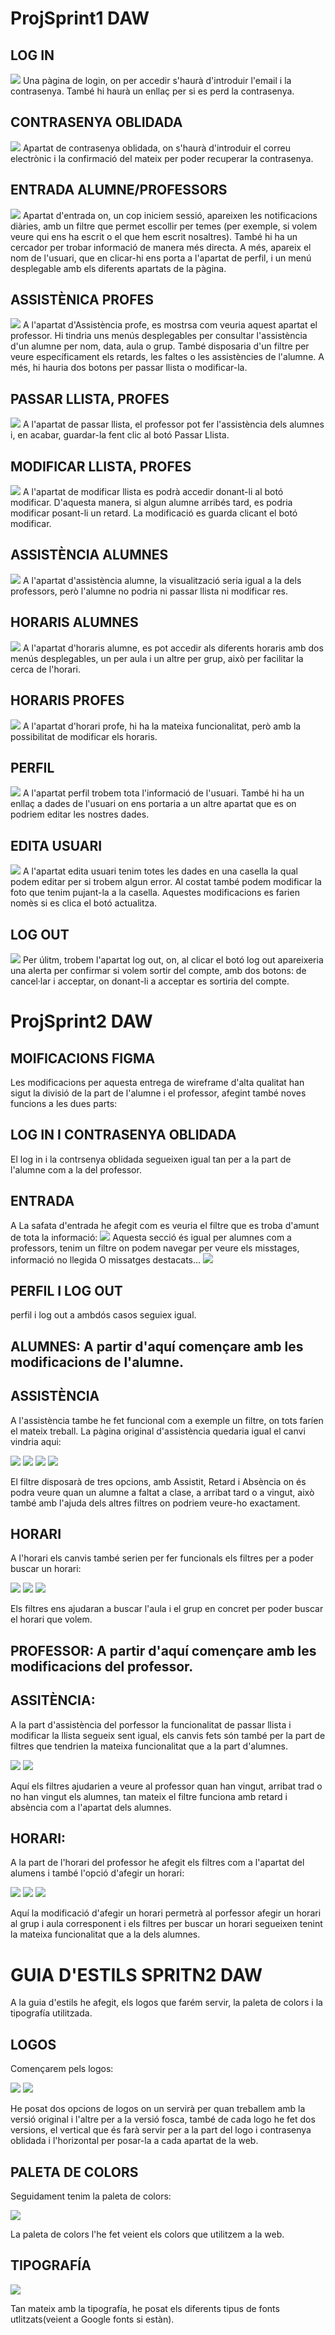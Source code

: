 # ProjSprint1 DAW

## LOG IN
![](log_in.png)
Una pàgina de login, on per accedir s'haurà d'introduir l'email i la contrasenya. També hi haurà un enllaç per si es perd la contrasenya.

## CONTRASENYA OBLIDADA
![](contrasenya_oblidada.png)
Apartat de contrasenya oblidada, on s'haurà d'introduir el correu electrònic i la confirmació del mateix per poder recuperar la contrasenya.

## ENTRADA ALUMNE/PROFESSORS
![](entrada.png)
Apartat d'entrada on, un cop iniciem sessió, apareixen les notificacions diàries, amb un filtre que permet escollir per temes (per exemple, si volem veure qui ens ha escrit o el que hem escrit nosaltres). També hi ha un cercador per trobar informació de manera més directa. A més, apareix el nom de l'usuari, que en clicar-hi ens porta a l'apartat de perfil, i un menú desplegable amb els diferents apartats de la pàgina.

## ASSISTÈNICA PROFES
![](Assistencia_profe.png)
A l'apartat d'Assistència profe, es mostrsa com veuria aquest apartat el professor. Hi tindria uns menús desplegables per consultar l'assistència d'un alumne per nom, data, aula o grup. També disposaria d'un filtre per veure específicament els retards, les faltes o les assistències de l'alumne. A més, hi hauria dos botons per passar llista o modificar-la.

## PASSAR LLISTA, PROFES
![](passar_llista_profe.png)
A l'apartat de passar llista, el professor pot fer l'assistència dels alumnes i, en acabar, guardar-la fent clic al botó Passar Llista.

## MODIFICAR LLISTA, PROFES
![](modifica_llista_profe.png)
A l'apartat de modificar llista es podrà accedir donant-li al botó modificar. D'aquesta manera, si algun alumne arribés tard, es podria modificar posant-li un retard. La modificació es guarda clicant el botó modificar.

## ASSISTÈNCIA ALUMNES
![](assistencia_alumne.png)
A l'apartat d'assistència alumne, la visualització seria igual a la dels professors, però l'alumne no podria ni passar llista ni modificar res.

## HORARIS ALUMNES
![](horaris_alumne.png)
A l'apartat d'horaris alumne, es pot accedir als diferents horaris amb dos menús desplegables, un per aula i un altre per grup, això per facilitar la cerca de l'horari.

## HORARIS PROFES
![](horari_profe.png)
A l'apartat d'horari profe, hi ha la mateixa funcionalitat, però amb la possibilitat de modificar els horaris.

## PERFIL
![](perfil.png)
A l'apartat perfil trobem tota l'informació de l'usuari. També hi ha un enllaç a dades de l'usuari on ens portaria a un altre apartat que es on podriem editar les nostres dades. 

## EDITA USUARI
![](edita_usuari.png)
A l'apartat edita usuari tenim totes les dades en una casella la qual podem editar per si trobem algun error. Al costat també podem modificar la foto que tenim pujant-la a la casella. Aquestes modificacions es farien nomès si es clica el botó actualitza.

## LOG OUT
![](log_out.png)
Per úlitm, trobem l'apartat log out, on, al clicar el botó log out apareixeria una alerta per confirmar si volem sortir del compte, amb dos botons: de cancel·lar i acceptar, on donant-li a acceptar es sortiria del compte.


# ProjSprint2 DAW

## MOIFICACIONS FIGMA
Les modificacions per aquesta entrega de wireframe d'alta qualitat han sigut la divisió de la part de l'alumne i el professor, afegint també noves funcions a les dues parts:

## LOG IN I CONTRASENYA OBLIDADA
El log in i la contrsenya oblidada segueixen igual tan per a la part de l'alumne com a la del professor.

## ENTRADA
A La safata d'entrada he afegit com es veuria el filtre que es troba d'amunt de tota la informació:
![](filtreEntrada.png)
Aquesta secció és igual per alumnes com a professors, tenim un filtre on podem navegar per veure els misstages, informació no llegida O missatges destacats...
![](NoLlegitsEntrada.png)

## PERFIL I LOG OUT
perfil i log out a ambdós casos seguiex igual.

## ALUMNES: A partir d'aquí començare amb les modificacions de l'alumne.

## ASSISTÈNCIA
A l'assistència tambe he fet funcional com a exemple un filtre, on tots faríen el mateix treball.
La pàgina original d'assistència quedaria igual el canvi vindria aqui:

![](FiltreAssistencia.png)
![](FiltreAssistenciaAssistit.png)
![](FiltreAssistenciaRetard.png)
![](FiltreAssistenciaAbsencia.png)

El filtre disposarà de tres opcions, amb Assistit, Retard i Absència on és podra veure quan un alumne a faltat a clase, a arribat tard o a vingut, això també amb l'ajuda dels altres filtres on podriem veure-ho exactament.

## HORARI
A l'horari els canvis també serien per fer funcionals els filtres per a poder buscar un horari:

![](FiltreHorari.png)
![](FiltrehorariGrup.png)
![](FiltreHorariGrupAula.png)

Els filtres ens ajudaran a buscar l'aula i el grup en concret per poder buscar el horari que volem.


## PROFESSOR: A partir d'aquí començare amb les modificacions del professor.

## ASSITÈNCIA:
A la part d'assistència del porfessor la funcionalitat de passar llista i modificar la llista segueix sent igual, els canvis fets són també per la part de filtres que tendrien la mateixa funcionalitat que a la part d'alumnes.

![](FiltreAssitenciaPorfe.png)
![](FiltreAssitenciaPorfeAssistits.png)

Aquí els filtres ajudarien a veure al professor quan han vingut, arribat trad o no han vingut els alumnes, tan mateix el filtre funciona amb retard i absència com a l'apartat dels alumnes.

## HORARI:
A la part de l'horari del professor he afegit els filtres com a l'apartat del alumens i també l'opció d'afegir un horari:

![](AfegirHorariProfe.png)
![](FiltreHorariAulaProfe.png)
![](FiltreHorariAulaGrupProfe.png)

Aquí la modificació d'afegir un horari permetrà al porfessor afegir un horari al grup i aula corresponent i els filtres per buscar un horari segueixen tenint la mateixa funcionalitat que a la dels alumnes.

# GUIA D'ESTILS SPRITN2 DAW
A la guia d'estils he afegit, els logos que farém servir, la paleta de colors i la tipografía utilitzada.

## LOGOS
Començarem pels logos:

![](Guiaestilslogo.png)
![](Guiaestilslogofosc.png)

He posat dos opcions de logos on un servirà per quan treballem amb la versió original i l'altre per a la versió fosca, també de cada logo he fet dos versions, el vertical que és farà servir per a la part del logo i contrasenya oblidada i l'horizontal per posar-la a cada apartat de la web.

## PALETA DE COLORS
Seguidament tenim la paleta de colors:

![](Guiaestilspaletacolors.png)

La paleta de colors l'he fet veient els colors que utilitzem a la web.

## TIPOGRAFÍA 
![](Guiaestilstipografia.png)

Tan mateix amb la tipografía, he posat els diferents tipus de fonts utlitzats(veient a Google fonts si estàn).